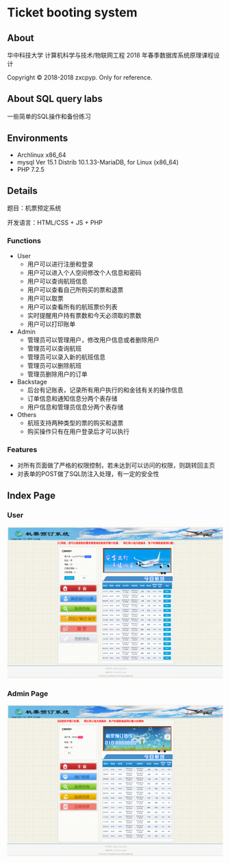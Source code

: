 # Ticket booting system

## About

华中科技大学 计算机科学与技术/物联网工程 2018 年春季数据库系统原理课程设计

Copyright © 2018-2018 zxcpyp. Only for reference.

## About SQL query labs

一些简单的SQL操作和备份练习

## Environments

* Archlinux x86_64
* mysql  Ver 15.1 Distrib 10.1.33-MariaDB, for Linux (x86_64)
* PHP 7.2.5

## Details

题目：机票预定系统

开发语言：HTML/CSS + JS + PHP

### Functions

* User
  * 用户可以进行注册和登录
  * 用户可以进入个人空间修改个人信息和密码
  * 用户可以查询航班信息
  * 用户可以查看自己所购买的票和退票
  * 用户可以取票
  * 用户可以查看所有的航班票价列表
  * 实时提醒用户持有票数和今天必须取的票数
  * 用户可以打印账单
* Admin
  * 管理员可以管理用户，修改用户信息或者删除用户
  * 管理员可以查询航班
  * 管理员可以录入新的航班信息
  * 管理员可以删除航班
  * 管理员删除用户的订单
* Backstage
  * 后台有记账表，记录所有用户执行的和金钱有关的操作信息
  * 订单信息和通知信息分两个表存储
  * 用户信息和管理员信息分两个表存储
* Others
  * 航班支持两种类型的票的购买和退票
  * 购买操作只有在用户登录后才可以执行

### Features

* 对所有页面做了严格的权限控制，若未达到可以访问的权限，则跳转回主页
* 对表单的POST做了SQL防注入处理，有一定的安全性

## Index Page

### User

![](userindex.png)

### Admin Page

![](adminindex.png)